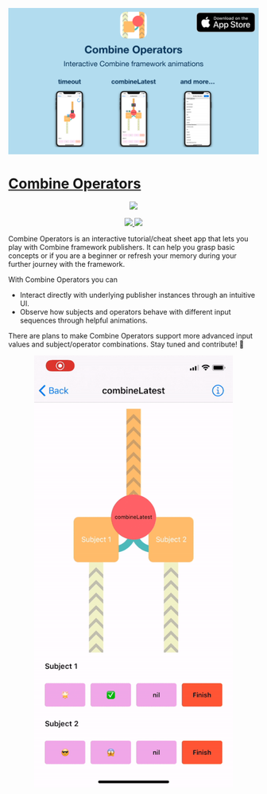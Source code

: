 <p align="center">
<a target="_blank" rel="noopener noreferrer" href="https://apps.apple.com/app/combine-operators/id1507756027">
<img src="https://github.com/cocoatoucher/CombineOperators/raw/master/Docs/promo.png" max-width="40%" alt="Combine Operators App Store"/>
</p>

# Combine Operators

<p align="center">
<img src="https://img.shields.io/badge/Swift-5.0-orange.svg"/>
</p>
<p align="center">
<a href="https://twitter.com/intent/follow?screen_name=glideengine">
<img src="https://img.shields.io/twitter/follow/glideengine.svg?label=Follow"/>
</a>
<img src="https://img.shields.io/badge/PRs-welcome-brightgreen.svg?style=flat-square"/>
</p>

Combine Operators is an interactive tutorial/cheat sheet app that lets you play with Combine framework publishers. It can help you grasp basic concepts or if you are a beginner or refresh your memory during your further journey with the framework.

With Combine Operators you can
- Interact directly with underlying publisher instances through an intuitive UI.
- Observe how subjects and operators behave with different input sequences through helpful animations.

There are plans to make Combine Operators support more advanced input values and subject/operator combinations. Stay tuned and contribute! 🙌

<p align="center">
<a target="_blank" rel="noopener noreferrer" href="https://apps.apple.com/app/combine-operators/id1507756027">
<img src="https://github.com/cocoatoucher/CombineOperators/raw/master/Docs/interactivecombine.gif" width="400" max-width="60%" alt="A glimpse of the app's interactive features">
</a>
</p>

